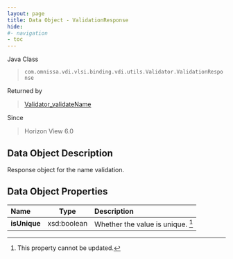 ```yaml
---
layout: page
title: Data Object - ValidationResponse
hide:
#- navigation
- toc
---
```






Java Class
> `com.omnissa.vdi.vlsi.binding.vdi.utils.Validator.ValidationResponse`

Returned by
> [Validator_validateName](vdi.utils.Validator.md#validateName)

Since
> Horizon View 6.0


## Data Object Description

Response object for the name validation.

## Data Object Properties

 Name | Type | Description
:---|:---:|:---
**isUnique**|  xsd:boolean|  Whether the value is unique. [^2]
 


 


[^2]: This property cannot be updated.